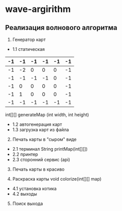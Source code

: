 # wave-argirithm

## Реализация волнового алгоритма

1. Генератор карт
  + 1.1 статическая

| -1 | -1 | -1 | -1 | -1 | -1 |
|----|----|----|----|----|----|
| -1 | -2 | 0  | 0  | 0  | -1 |
| -1 | -1 | -1 | -1 | 0  | -1 |
| -1 | 0  | 0  | 0  | 0  | -1 |
| -1 | 1  | 0  | 0  | 0  | -1 |
| -1 | -1 | -1 | -1 | -1 | -1 |


int[][] generateMap (int width, int height)
+ 1.2 автогенерация карт
+ 1.3 загрузка карт из файла

2. Печать карты в "сыром" виде
+ 2.1 терминал
String printMap(int[][])
+ 2.2 принтер
+ 2.3 сторонний сервис (api)

3. Печать карты в красиво


4. Раскраска карты
void colorize(int[][] map)
+ 4.1 установка котика
+ 4.2 выходы

5. Поиск выхода
